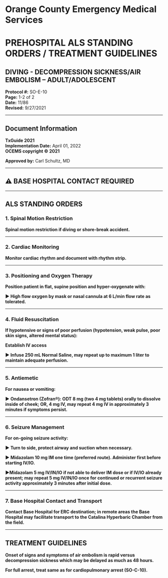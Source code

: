 # Orange County Emergency Medical Services
# PREHOSPITAL ALS STANDING ORDERS / TREATMENT GUIDELINES
## DIVING - DECOMPRESSION SICKNESS/AIR EMBOLISM – ADULT/ADOLESCENT

**Protocol #:** SO-E-10  
**Page:** 1-2 of 2  
**Date:** 11/86  
**Revised:** 9/27/2021

---

## Document Information

**TxGuide 2021**  
**Implementation Date:** April 01, 2022  
**OCEMS copyright © 2021**

**Approved by:** Carl Schultz, MD

---

## ⚠️ BASE HOSPITAL CONTACT REQUIRED

---

## ALS STANDING ORDERS

### 1. Spinal Motion Restriction

**Spinal motion restriction if diving or shore-break accident.**

---

### 2. Cardiac Monitoring

**Monitor cardiac rhythm and document with rhythm strip.**

---

### 3. Positioning and Oxygen Therapy

**Position patient in flat, supine position and hyper-oxygenate with:**

**► High flow oxygen by mask or nasal cannula at 6 L/min flow rate as tolerated.**

---

### 4. Fluid Resuscitation

**If hypotensive or signs of poor perfusion (hypotension, weak pulse, poor skin signs, altered mental status):**

**Establish IV access**

**► Infuse 250 mL Normal Saline, may repeat up to maximum 1 liter to maintain adequate perfusion.**

---

### 5. Antiemetic

**For nausea or vomiting:**

**► Ondansetron (Zofran®): ODT 8 mg (two 4 mg tablets) orally to dissolve inside of cheek; OR, 4 mg IV, may repeat 4 mg IV in approximately 3 minutes if symptoms persist.**

---

### 6. Seizure Management

**For on-going seizure activity:**

**► Turn to side, protect airway and suction when necessary.**

**► Midazolam 10 mg IM one time (preferred route). Administer first before starting IV/IO.**

**►Midazolam 5 mg IV/IN/IO if not able to deliver IM dose or if IV/IO already present; may repeat 5 mg IV/IN/IO once for continued or recurrent seizure activity approximately 3 minutes after initial dose.**

---

### 7. Base Hospital Contact and Transport

**Contact Base Hospital for ERC destination; in remote areas the Base Hospital may facilitate transport to the Catalina Hyperbaric Chamber from the field.**

---

## TREATMENT GUIDELINES

**Onset of signs and symptoms of air embolism is rapid versus decompression sickness which may be delayed as much as 48 hours.**

**For full arrest, treat same as for cardiopulmonary arrest (SO-C-10).**
